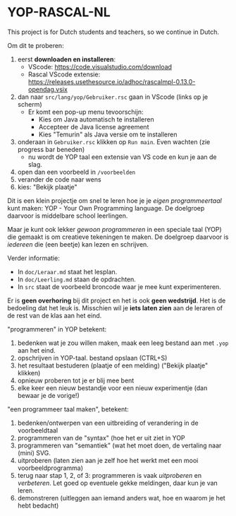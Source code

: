 # YOP-RASCAL-NL

This project is for Dutch students and teachers, so we continue in Dutch.

Om dit te proberen:
1. eerst **downloaden en installeren**: 
   * VScode: https://code.visualstudio.com/download
   * Rascal VScode extensie: https://releases.usethesource.io/adhoc/rascalmpl-0.13.0-opendag.vsix
2. dan naar `src/lang/yop/Gebruiker.rsc` gaan in VScode (links op je scherm)
   * Er komt een pop-up menu tevoorschijn:
      * Kies om Java automatisch te installeren
      * Accepteer de Java license agreement
      * Kies "Temurin" als Java versie om te installeren
4. onderaan in `Gebruiker.rsc` klikken op `Run main`. Even wachten (zie progress bar beneden)
   * nu wordt de YOP taal een extensie van VS code en kun je aan de slag.
6. open dan een voorbeeld in `/voorbeelden`
7. verander de code naar wens
8. kies: "Bekijk plaatje"

Dit is een klein projectje om snel te leren hoe je je _eigen programmeertaal_ kunt maken: YOP - Your Own Programming language.
De doelgroep daarvoor is middelbare school leerlingen. 

Maar je kunt ook lekker _gewoon programmeren_
in een speciale taal (YOP) die gemaakt is om creatieve tekeningen te maken. De doelgroep daarvoor is _iedereen_ 
die (een beetje) kan lezen en schrijven.

Verder informatie:
* In `doc/Leraar.md` staat het lesplan.
* In `doc/Leerling.md` staan de opdrachten.
* In `src` staat de voorbeeld broncode waar je mee kunt experimenteren.

Er is **geen overhoring** bij dit project en het is ook **geen wedstrijd**. 
Het is de bedoeling dat het leuk is. Misschien wil je **iets laten zien** 
aan de leraren of de rest van de klas aan het eind. 

"programmeren" in YOP betekent:
   1. bedenken wat je zou willen maken, maak een leeg bestand aan met `.yop` aan het eind.
   2. opschrijven in YOP-taal. bestand opslaan (CTRL+S)
   3. het resultaat bestuderen (plaatje of een melding) ("Bekijk plaatje" klikken)
   4. opnieuw proberen tot je er blij mee bent
   5. elke keer een nieuw bestandje voor een nieuw experimentje (dan bewaar je de vorige!)

"een programmeer taal maken", betekent:
   1. bedenken/ontwerpen van een uitbreiding of verandering in de voorbeeldtaal
   2. programmeren van de "syntax" (hoe het er uit ziet in YOP
   3. programmeren van  "semantiek" (wat het moet doen, de vertaling naar (mini) SVG.
   4. uitproberen (laten zien aan je zelf hoe het werkt met een mooi voorbeeldprogramma)
   5. terug naar stap 1, 2, of 3: programmeren is vaak _uitproberen_ en _verbeteren_. Let goed op eventuele gekke meldingen, daar kun je van leren.
   6. demonstreren (uitleggen aan iemand anders wat, hoe en waarom je het hebt bedacht)
